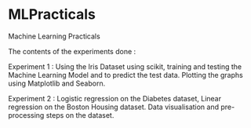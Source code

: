 # MLPracticals
Machine Learning Practicals

The contents of the experiments done :

Experiment 1 : 
Using the Iris Dataset using scikit, training and testing the Machine Learning Model and to predict the test data.
Plotting the graphs using Matplotlib and Seaborn.

Experiment 2 :
Logistic regression on the Diabetes dataset, Linear regression on the Boston Housing dataset.
Data visualisation and pre-processing steps on the dataset.
